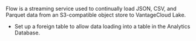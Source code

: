 
Flow is a streaming service used to continually load JSON, CSV, and Parquet data from an S3-compatible object store to VantageCloud Lake.

-   Set up a foreign table to allow data loading into a table in the Analytics Database.


